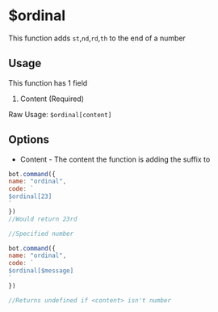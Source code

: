 # $ordinal

This function adds `st`,`nd`,`rd`,`th` to the end of a number

## Usage

This function has 1 field

1. Content \(Required\)

Raw Usage: `$ordinal[content]`

## Options

* Content - The content the function is adding the suffix to

```javascript
bot.command({
name: "ordinal",
code: `
$ordinal[23]
`
})
//Would return 23rd

//Specified number

bot.command({
name: "ordinal",
code: `
$ordinal[$message]
`
})

//Returns undefined if <content> isn't number
```

